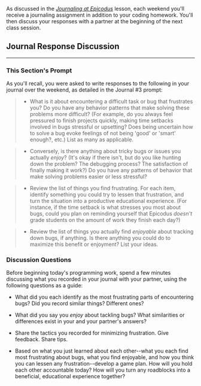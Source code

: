 As discussed in the _[Journaling at Epicodus](https://www.learnhowtoprogram.com/introduction-to-programming/git-html-and-css/homework-journaling-at-epicodus)_ lesson, each weekend you'll receive a journaling assignment in addition to your coding homework. You'll then discuss your responses with a partner at the beginning of the next class session.

## Journal Response Discussion
---

### This Section's Prompt

As you'll recall, you were asked to write responses to the following in your journal over the weekend, as detailed in the Journal #3 prompt:

>* What is it about encountering a difficult task or bug that frustrates you? Do you have any behavior patterns that make solving these problems more difficult? (For example, do you always feel pressured to finish projects quickly, making time setbacks involved in bugs stressful or upsetting? Does being uncertain how to solve a bug evoke feelings of not being 'good' or 'smart' enough?, etc.) List as many as applicable.

>* Conversely, is there anything about tricky bugs or issues you actually _enjoy_? (It's okay if there isn't, but do you like hunting down the problem? The debugging process? The satisfaction of finally making it work?) Do you have any patterns of behavior that make solving problems easier or less stressful?

>* Review the list of things you find frustrating. For each item, identify something you could try to lessen that frustration, and turn the situation into a productive educational experience. (For instance, if the time setback is what stresses you most about bugs, could you plan on reminding yourself that Epicodus _doesn't_ grade students on the amount of work they finish each day?)

>* Review the list of things you actually find _enjoyable_ about tracking down bugs, if anything. Is there anything you could do to maximize this benefit or enjoyment? List your ideas.

### Discussion Questions

Before beginning today's programming work, spend a few minutes discussing what you recorded in your journal with your partner, using the following questions as a guide:

* What did you each identify as the most frustrating parts of encountering bugs? Did you record similar things? Different ones?

* What did you say you _enjoy_ about tackling bugs? What similarities or differences exist in your and your partner's answers?

* Share the tactics you recorded for minimizing frustration. Give feedback. Share tips.

* Based on what you just learned about each other--what you each find most frustrating about bugs, what you find enjoyable, and how you think you can lessen any frustration--develop a game plan. How will you hold each other accountable today? How will you turn any roadblocks into a beneficial, educational experience together?
